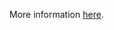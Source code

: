 More information [here](https://docs.bridgecrew.io/docs/ensure-that-va-setting-also-send-email-notifications-to-admins-and-subscription-owners-is-set-for-an-sql-server).
